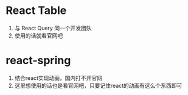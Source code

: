 # React Table
  1. 与 React Query 同一个开发团队
  2. 使用的话就看官网吧
  

# react-spring  
  1. 结合react实现动画，国内打不开官网
  2. 这里想使用的话也是看官网吧，只要记住react的动画有这么个东西即可